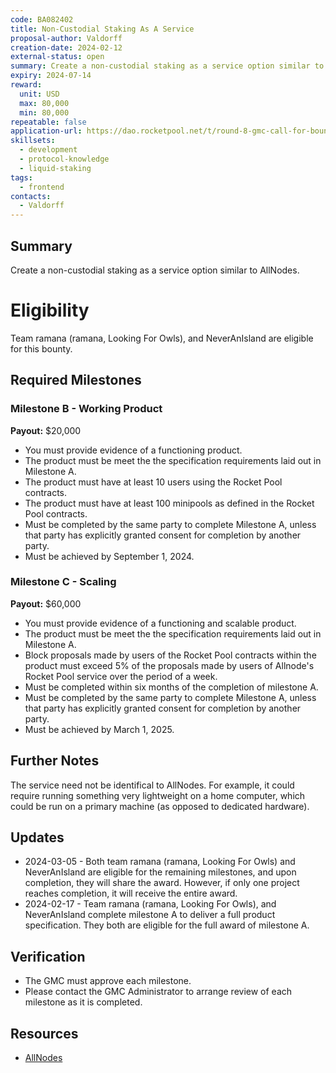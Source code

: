 ```yaml
---
code: BA082402
title: Non-Custodial Staking As A Service
proposal-author: Valdorff
creation-date: 2024-02-12
external-status: open
summary: Create a non-custodial staking as a service option similar to AllNodes.
expiry: 2024-07-14
reward: 
  unit: USD
  max: 80,000
  min: 80,000
repeatable: false
application-url: https://dao.rocketpool.net/t/round-8-gmc-call-for-bounty-applications-deadline-is-january-14/2558/6
skillsets:
  - development
  - protocol-knowledge
  - liquid-staking
tags: 
  - frontend
contacts:
  - Valdorff
---
```


## Summary
Create a non-custodial staking as a service option similar to AllNodes. 

# Eligibility
Team ramana (ramana, Looking For Owls), and NeverAnIsland are eligible for this bounty.

## Required Milestones

### Milestone B - Working Product
**Payout:** $20,000  

* You must provide evidence of a functioning product.
* The product must be meet the the specification requirements laid out in Milestone A.
* The product must have at least 10 users using the Rocket Pool contracts.
* The product must have at least 100 minipools as defined in the Rocket Pool contracts.
* Must be completed by the same party to complete Milestone A, unless that party has explicitly granted consent for completion by another party.
* Must be achieved by September 1, 2024.

### Milestone C - Scaling
**Payout:** $60,000  

* You must provide evidence of a functioning and scalable product.
* The product must be meet the the specification requirements laid out in Milestone A.
* Block proposals made by users of the Rocket Pool contracts within the product must exceed 5% of the proposals made by users of Allnode's Rocket Pool service over the period of a week. 
* Must be completed within six months of the completion of milestone A.
* Must be completed by the same party to complete Milestone A, unless that party has explicitly granted consent for completion by another party.
* Must be achieved by March 1, 2025.

## Further Notes

The service need not be identifical to AllNodes. For example, it could require running something very lightweight on a home computer, which could be run on a primary machine (as opposed to dedicated hardware).

## Updates

* 2024-03-05 - Both team ramana (ramana, Looking For Owls) and NeverAnIsland are eligible for the remaining milestones, and upon completion, they will share the award. However, if only one project reaches completion, it will receive the entire award.
* 2024-02-17 - Team ramana (ramana, Looking For Owls), and NeverAnIsland complete milestone A to deliver a full product specification. They both are eligible for the full award of milestone A.

## Verification
* The GMC must approve each milestone.
* Please contact the GMC Administrator to arrange review of each milestone as it is completed.

## Resources
* [AllNodes](https://www.allnodes.com/)
